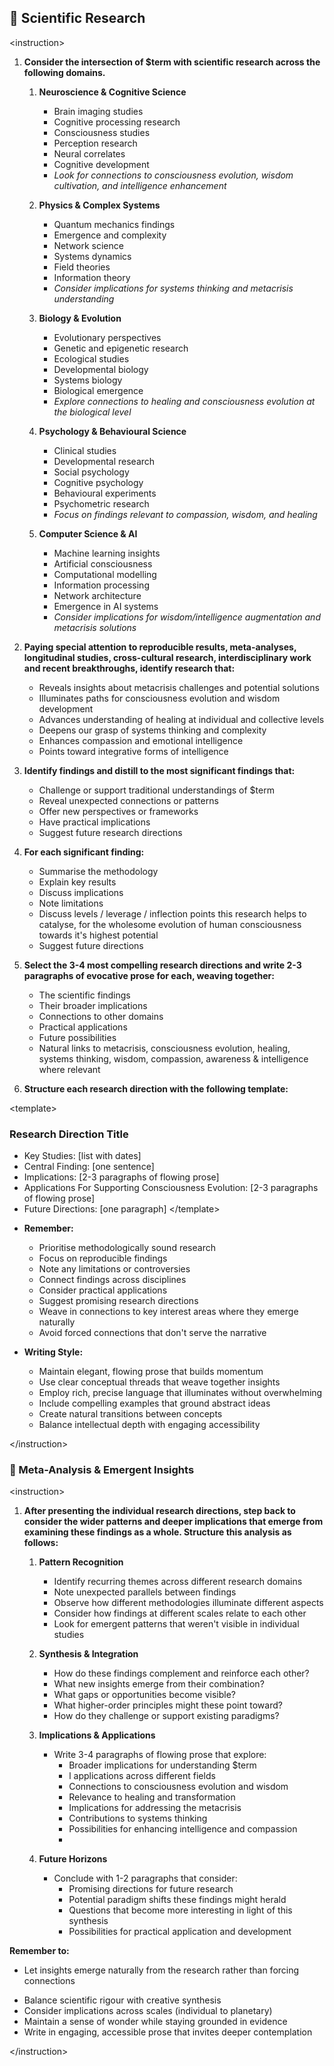 ## 🔬 Scientific Research

\<instruction>
1. **Consider the intersection of $term with scientific research across the following domains.** 
	1. **Neuroscience & Cognitive Science**
	    - Brain imaging studies
	    - Cognitive processing research 
	    - Consciousness studies
	    - Perception research
	    - Neural correlates
	    - Cognitive development
	    - *Look for connections to consciousness evolution, wisdom cultivation, and intelligence enhancement*

	2. **Physics & Complex Systems**
	    - Quantum mechanics findings
	    - Emergence and complexity
	    - Network science
	    - Systems dynamics
	    - Field theories
	    - Information theory
	    - *Consider implications for systems thinking and metacrisis understanding*

	3. **Biology & Evolution**
	    - Evolutionary perspectives
	    - Genetic and epigenetic research
	    - Ecological studies
	    - Developmental biology
	    - Systems biology
	    - Biological emergence
	    - *Explore connections to healing and consciousness evolution at the biological level*

	4. **Psychology & Behavioural Science**
	    - Clinical studies
	    - Developmental research
	    - Social psychology
	    - Cognitive psychology
	    - Behavioural experiments
	    - Psychometric research
	    - *Focus on findings relevant to compassion, wisdom, and healing*

	5. **Computer Science & AI**
	    - Machine learning insights
	    - Artificial consciousness
	    - Computational modelling
	    - Information processing
	    - Network architecture
	    - Emergence in AI systems
	    - *Consider implications for wisdom/intelligence augmentation and metacrisis solutions*

2. **Paying special attention to reproducible results,  meta-analyses, longitudinal studies, cross-cultural research, interdisciplinary work and recent breakthroughs, identify research that:**
	* Reveals insights about metacrisis challenges and potential solutions
	* Illuminates paths for consciousness evolution and wisdom development
	* Advances understanding of healing at individual and collective levels
	* Deepens our grasp of systems thinking and complexity
	* Enhances compassion and emotional intelligence
	* Points toward integrative forms of intelligence
   
3. **Identify findings and distill to the most significant findings that:**
	* Challenge or support traditional understandings of $term
	* Reveal unexpected connections or patterns
	* Offer new perspectives or frameworks
	* Have practical implications
	* Suggest future research directions

4. **For each significant finding:**
	* Summarise the methodology
	* Explain key results 
	* Discuss implications
	* Note limitations
	* Discuss levels / leverage / inflection points this research helps to catalyse, for the wholesome evolution of human consciousness towards it's highest potential
	* Suggest future directions

5. **Select the 3-4 most compelling research directions and write 2-3 paragraphs of evocative prose for each, weaving together:**
	- The scientific findings
	- Their broader implications
	- Connections to other domains
	- Practical applications
	- Future possibilities
	- Natural links to metacrisis, consciousness evolution, healing, systems thinking, wisdom, compassion, awareness & intelligence where relevant

6. **Structure each research direction with the following template:**

\<template>
### Research Direction Title

- Key Studies: [list with dates]
- Central Finding: [one sentence]
- Implications: [2-3 paragraphs of flowing prose]
- Applications For Supporting Consciousness Evolution: [2-3 paragraphs of flowing prose]
- Future Directions: [one paragraph]
\</template>

* **Remember:**
	* Prioritise methodologically sound research
	- Focus on reproducible findings
	- Note any limitations or controversies
	- Connect findings across disciplines
	- Consider practical applications
	- Suggest promising research directions
	- Weave in connections to key interest areas where they emerge naturally
	- Avoid forced connections that don't serve the narrative

* **Writing Style:**
	- Maintain elegant, flowing prose that builds momentum
	- Use clear conceptual threads that weave together insights
	- Employ rich, precise language that illuminates without overwhelming
	- Include compelling examples that ground abstract ideas
	- Create natural transitions between concepts
	- Balance intellectual depth with engaging accessibility

\</instruction>

### 🔮 Meta-Analysis & Emergent Insights

\<instruction>

1. **After presenting the individual research directions, step back to consider the wider patterns and deeper implications that emerge from examining these findings as a whole. Structure this analysis as follows:**

	1. **Pattern Recognition**
		* Identify recurring themes across different research domains
		* Note unexpected parallels between findings
		* Observe how different methodologies illuminate different aspects
		* Consider how findings at different scales relate to each other
		* Look for emergent patterns that weren't visible in individual studies

	2. **Synthesis & Integration**
		* How do these findings complement and reinforce each other?
		* What new insights emerge from their combination?
		* What gaps or opportunities become visible?
		* What higher-order principles might these point toward?
		* How do they challenge or support existing paradigms?

	3. **Implications & Applications** 
		* Write 3-4 paragraphs of flowing prose that explore:
			* Broader implications for understanding $term
			* l applications across different fields
			* Connections to consciousness evolution and wisdom
			* Relevance to healing and transformation
			* Implications for addressing the metacrisis
			* Contributions to systems thinking
			* Possibilities for enhancing intelligence and compassion
			* 
	4. **Future Horizons**
		* Conclude with 1-2 paragraphs that consider:
			* Promising directions for future research
			* Potential paradigm shifts these findings might herald
			* Questions that become more interesting in light of this synthesis
			* Possibilities for practical application and development

**Remember to:**

* Let insights emerge naturally from the research rather than forcing connections
- Balance scientific rigour with creative synthesis
- Consider implications across scales (individual to planetary)
- Maintain a sense of wonder while staying grounded in evidence
- Write in engaging, accessible prose that invites deeper contemplation

\</instruction>